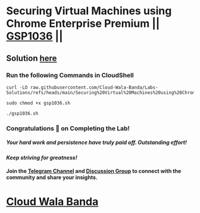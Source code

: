 # Securing Virtual Machines using Chrome Enterprise Premium || [GSP1036](https://www.cloudskillsboost.google/focuses/104659?parent=catalog) ||

## Solution [here](https://youtu.be/6K85vq5rp1M)

### Run the following Commands in CloudShell

```
curl -LO raw.githubusercontent.com/Cloud-Wala-Banda/Labs-Solutions/refs/heads/main/Securing%20Virtual%20Machines%20using%20Chrome%20Enterprise%20Premium/gsp1036.sh

sudo chmod +x gsp1036.sh

./gsp1036.sh
```

### Congratulations 🎉 on Completing the Lab!  

##### *Your hard work and persistence have truly paid off. Outstanding effort!*  

#### *Keep striving for greatness!*  

#### Join the [Telegram Channel](https://t.me/cloudwalabanda) and [Discussion Group](https://t.me/cloudwalabandachats) to connect with the community and share your insights.  

# [Cloud Wala Banda](https://www.youtube.com/@cloudwalabanda)
